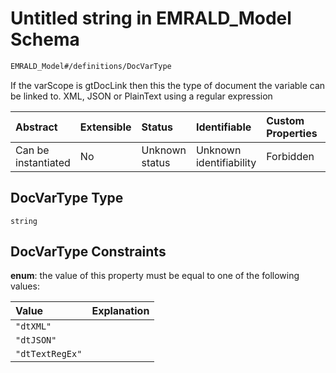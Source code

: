 # Untitled string in EMRALD\_Model Schema

```txt
EMRALD_Model#/definitions/DocVarType
```

If the varScope is gtDocLink then this the type of document the variable can be linked to. XML, JSON or PlainText using a regular expression

| Abstract            | Extensible | Status         | Identifiable            | Custom Properties | Additional Properties | Access Restrictions | Defined In                                                                                          |
| :------------------ | :--------- | :------------- | :---------------------- | :---------------- | :-------------------- | :------------------ | :-------------------------------------------------------------------------------------------------- |
| Can be instantiated | No         | Unknown status | Unknown identifiability | Forbidden         | Allowed               | none                | [EMRALD\_JsonSchemaV3\_0.json\*](../../../../out/EMRALD_JsonSchemaV3_0.json "open original schema") |

## DocVarType Type

`string`

## DocVarType Constraints

**enum**: the value of this property must be equal to one of the following values:

| Value           | Explanation |
| :-------------- | :---------- |
| `"dtXML"`       |             |
| `"dtJSON"`      |             |
| `"dtTextRegEx"` |             |
